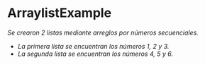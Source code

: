 # ArraylistExample

_Se crearon 2 listas mediante arreglos por números secuenciales._

- _La primera lista se encuentran los números 1, 2 y 3._
- _La segunda lista se encuentran los números 4, 5 y 6._
